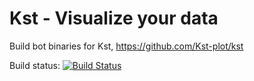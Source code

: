 Kst - Visualize your data
=========================

Build bot binaries for Kst, https://github.com/Kst-plot/kst

Build status: [![Build Status](https://travis-ci.org/Kst-plot/kst.png?branch=master)](https://travis-ci.org/Kst-plot/kst)


